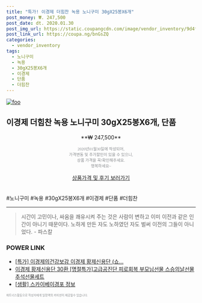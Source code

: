 ```yaml
--- 
title: "특가! 이경제 더힘찬 녹용 노니구미 30gX25봉X6개" 
post_money: ₩. 247,500 
post_date: dt. 2020.01.30 
post_img_url: https://static.coupangcdn.com/image/vendor_inventory/9d4f/43ecf2cf6a238fda5e857ab758ea06167b553cec77867843756ff25e7fe1.jpg 
post_link_url: https://coupa.ng/bnGsZQ 
categories: 
  - vendor_inventory 
tags: 
  - 노니구미 
  - 녹용 
  - 30gX25봉X6개 
  - 이경제 
  - 단품 
  - 더힘찬 
--- 
```

[![foo](https://static.coupangcdn.com/image/vendor_inventory/9d4f/43ecf2cf6a238fda5e857ab758ea06167b553cec77867843756ff25e7fe1.jpg)](https://coupa.ng/bnGsZQ) 

## 이경제 더힘찬 녹용 노니구미 30gX25봉X6개, 단품 
<p style="text-align: center;">**₩ 247,500**</p> 
<p style="text-align: center;"><span style="color: #898c8f; font-family: Georgia,Times,serif; font-size: 0.75em;">2020년01월30일에 작성되어, <br>가격변동 및 추가할인이 있을 수 있으니,<br> 상품 가격을 꼭!확인해주세요.<br>행복하세요~</span> 
</p>	 
<div markdown="0" style="text-align: center;"><a href="https://coupa.ng/bnGsZQ" class="btn btn--success">상품가격 및 후기 보러가기</a></div> 
<br><br> 
  #노니구미 #녹용 #30gX25봉X6개 #이경제 #단품 #더힘찬 
<hr> 

> 시간이 고민이나, 싸움을 쾌유시켜 주는 것은 사람이 변하고 이미 이전과 같은 인간이 아니기 때문이다. 노하게 만든 자도 노하였던 자도 벌써 이전의 그들이 아니었다. - 파스칼 


### POWER LINK

* <a href="https://blog.naver.com/sakai111/221790377092" target="_blank">[특가] 이경제의건강보감 이경제 황제신용단 (쇼...</a>
* <a href="https://blog.naver.com/fasyy4321/221790071506" target="_blank">이경제 황제신용단 30환 [명절특가]고급공진단 피로회복 부모님선물 스승의날선물 추석선물세트</a>
* <a href="https://blog.naver.com/fasyy4321/221760015700" target="_blank"> [생활] 스카이베이경포 정보 </a>

<span style="color: #898c8f; font-family: Georgia,Times,serif; font-size: 0.55em;">파트너스활동으로 작성자에게 일정액의 커미션이 제공될수 있습니다.</span> 
